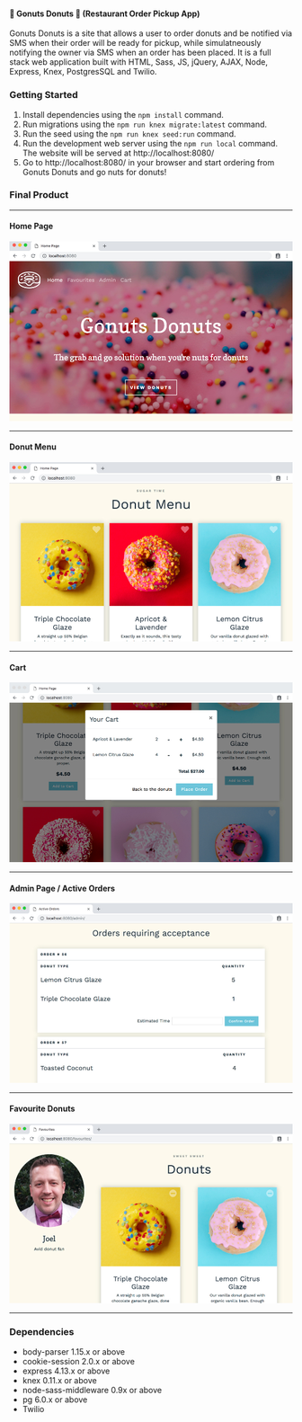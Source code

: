 #### 🍩 Gonuts Donuts 🍩  (Restaurant Order Pickup App)

Gonuts Donuts is a site that allows a user to order donuts and be notified via SMS when their order will be ready for pickup, while simulatneously notifying the owner via SMS when an order has been placed.
It is a full stack web application built with HTML, Sass, JS, jQuery, AJAX, Node, Express, Knex, PostgresSQL and Twilio.

### Getting Started

1. Install dependencies using the `npm install` command.
2. Run migrations using the `npm run knex migrate:latest` command.
3. Run the seed using the `npm run knex seed:run` command.
4. Run the development web server using the `npm run local` command. The website will be served at http://localhost:8080/ 
5. Go to http://localhost:8080/ in your browser and start ordering from Gonuts Donuts and go nuts for donuts!


### Final Product

--------------------

#### Home Page
![Home Page](https://github.com/KevinZ7/RestaurantApp/blob/master/docs/Home-Page.jpg)

--------------------

#### Donut Menu
![Donut Menu](https://github.com/KevinZ7/RestaurantApp/blob/master/docs/Donut-Menu.jpg)

--------------------

#### Cart
![Cart](https://github.com/KevinZ7/RestaurantApp/blob/master/docs/Cart.jpg)

--------------------

#### Admin Page / Active Orders
![Active Orders](https://github.com/KevinZ7/RestaurantApp/blob/master/docs/Active-Orders.jpg)

--------------------

#### Favourite Donuts
![Favourite Donuts](https://github.com/KevinZ7/RestaurantApp/blob/master/docs/Favourite-Donuts.jpg)

--------------------

### Dependencies

- body-parser 1.15.x or above
- cookie-session 2.0.x or above
- express 4.13.x or above
- knex 0.11.x or above
- node-sass-middleware 0.9x or above
- pg 6.0.x or above
- Twilio
